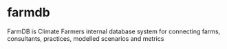 # farmdb
FarmDB is Climate Farmers internal database system for connecting farms, consultants, practices, modelled scenarios and metrics
